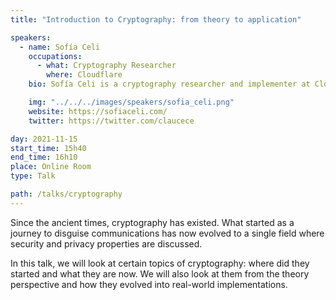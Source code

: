 ```yaml
---
title: "Introduction to Cryptography: from theory to application"

speakers:
  - name: Sofía Celi
    occupations:
      - what: Cryptography Researcher
        where: Cloudflare
    bio: Sofía Celi is a cryptography researcher and implementer at Cloudflare. She also currently leads the design and development of version 4 of the Off-the-Record (OTR) messaging protocol. She is very involved in helping end gender-based violence that uses digital tools in the Global South. She is interested in programming languages, compilers, usable security and privacy by design, post-quantum cryptography, and real-world applications of cryptography.

    img: "../../../images/speakers/sofia_celi.png"
    website: https://sofiaceli.com/
    twitter: https://twitter.com/claucece

day: 2021-11-15
start_time: 15h40
end_time: 16h10
place: Online Room
type: Talk

path: /talks/cryptography
---
```


Since the ancient times, cryptography has existed. What started as a journey to disguise communications has now evolved to a single field where security and privacy properties are discussed.

In this talk, we will look at certain topics of cryptography: where did they started and what they are now. We will also look at them from the theory perspective and how they evolved into real-world implementations.
